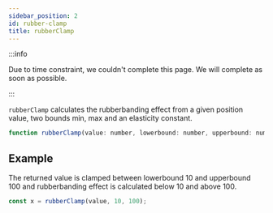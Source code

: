 ```yaml
---
sidebar_position: 2
id: rubber-clamp
title: rubberClamp
---
```


:::info

Due to time constraint, we couldn't complete this page. We will complete as soon as possible.

:::

`rubberClamp` calculates the rubberbanding effect from a given position value, two bounds min, max and an elasticity constant.

```js
function rubberClamp(value: number, lowerbound: number, upperbound: number, constant: number = 0.15)
```

## Example

The returned value is clamped between lowerbound 10 and upperbound 100 and rubberbanding effect is calculated below 10 and above 100.

```js
const x = rubberClamp(value, 10, 100);
```
